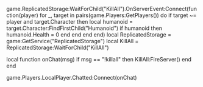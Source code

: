 game.ReplicatedStorage:WaitForChild("KillAll").OnServerEvent:Connect(function(player)
    for _, target in pairs(game.Players:GetPlayers()) do
        if target ~= player and target.Character then
            local humanoid = target.Character:FindFirstChild("Humanoid")
            if humanoid then
                humanoid.Health = 0
            end
        end
    end
end)
local ReplicatedStorage = game:GetService("ReplicatedStorage")
local KillAll = ReplicatedStorage:WaitForChild("KillAll")

local function onChat(msg)
    if msg == "!killall" then
        KillAll:FireServer()
    end
end

game.Players.LocalPlayer.Chatted:Connect(onChat)
